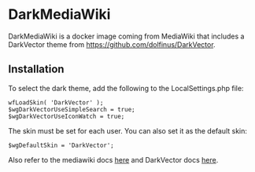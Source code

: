 # DarkMediaWiki
DarkMediaWiki is a docker image coming from MediaWiki that includes a DarkVector theme from https://github.com/dolfinus/DarkVector.

## Installation
To select the dark theme, add the following to the LocalSettings.php file:

    wfLoadSkin( 'DarkVector' );
    $wgDarkVectorUseSimpleSearch = true;
    $wgDarkVectorUseIconWatch = true;

The skin must be set for each user. You can also set it as the default skin:

    $wgDefaultSkin = 'DarkVector';

 Also refer to the mediawiki docs [here](https://www.mediawiki.org/wiki/Manual:Skin_configuration#:~:text=skins%20are%20analogous.-,Setting%20the%20default%20skin%20for%20a%20wiki,specified%20in%20the%20skin%20file.) and DarkVector docs [here](https://www.mediawiki.org/wiki/Skin:DarkVector).
